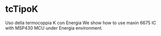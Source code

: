 # tcTipoK
Uso della termocoppia K con Energia
We show how to use maxin 6675 IC with MSP430 MCU under Energia environment.
